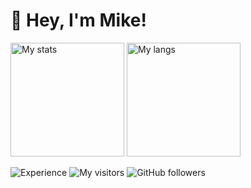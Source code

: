 <h1>
  👋 Hey, I'm Mike!
</h1>

<p>
  <img height="182" src="https://github-readme-stats.vercel.app/api?username=d8corp&show_icons=true&theme=dracula" alt="My stats" />
  <img height="182" src="https://github-readme-stats.vercel.app/api/top-langs/?username=d8corp&layout=compact" alt="My langs" />
</p>


![Experience](https://img.shields.io/date/1199145600?label=I%20started%20writing%20code)
![My visitors](https://visitor-badge.glitch.me/badge?page_id=d8corp.d8corp)
![GitHub followers](https://img.shields.io/github/followers/d8corp?label=Follow)
